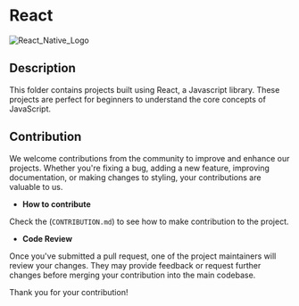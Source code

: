 # React

![React_Native_Logo](https://github.com/khaymanii/JSFusion/assets/116851212/1025099c-b7b2-4a6d-948b-a12a357f1207)

## Description

This folder contains projects built using React, a Javascript library. These projects are perfect for beginners to understand the core concepts of JavaScript.

## Contribution

We welcome contributions from the community to improve and enhance our projects. Whether you're fixing a bug, adding a new feature, improving documentation, or making changes to styling, your contributions are valuable to us.

- **How to contribute**

Check the (`CONTRIBUTION.md`) to see how to make contribution to the project.

- **Code Review**

Once you've submitted a pull request, one of the project maintainers will review your changes. They may provide feedback or request further changes before merging your contribution into the main codebase.

Thank you for your contribution!

